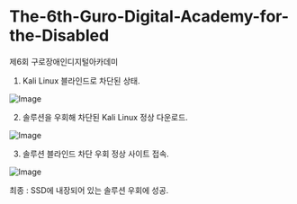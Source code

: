 # The-6th-Guro-Digital-Academy-for-the-Disabled
제6회 구로장애인디지털아카데미

1. Kali Linux 블라인드로 차단된 상태.

![Image](https://github.com/user-attachments/assets/2086331c-cb3c-402b-bad0-f1276655a17d)

2. 솔루션을 우회해 차단된 Kali Linux 정상 다운로드.

![Image](https://github.com/user-attachments/assets/52d2ad02-a499-4952-ad38-a62edf702647)

3. 솔루션 블라인드 차단 우회 정상 사이트 접속.

![Image](https://github.com/user-attachments/assets/9f9ac1c6-d596-4635-8d08-a1d6010770f6)

최종 : SSD에 내장되어 있는 솔루션 우회에 성공.
